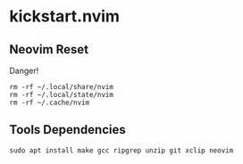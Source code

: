 # kickstart.nvim

## Neovim Reset

Danger!

```shell
rm -rf ~/.local/share/nvim
rm -rf ~/.local/state/nvim
rm -rf ~/.cache/nvim
```

## Tools Dependencies

```
sudo apt install make gcc ripgrep unzip git xclip neovim
```

